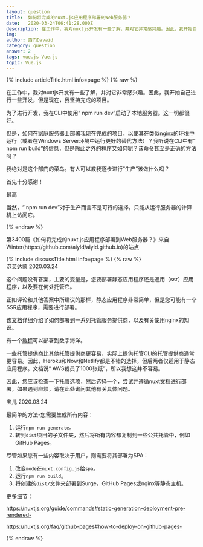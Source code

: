 ```yaml
---
layout: question
title:  如何将完成的nuxt.js应用程序部署到Web服务器？
date:   2020-03-24T06:41:28.000Z
description: 在工作中，我对nuxtjs开发有一些了解，并对它非常感兴趣。因此，我开始自己进行一些开发，但是现在，我坚持完成的项目。为了进行开发，我在CLI中使用“...
img: 
author: 西门Davaid
category: question
answer: 2
tags: vue.js Vue.js
topic: Vue.js
---
```

<div class="article-root">
  <div class="article">
    {% include articleTitle.html info=page %}
    {% raw %}
    <div class="article-content"><p><font style="vertical-align: inherit;"><font style="vertical-align: inherit;">在工作中，我对nuxtjs开发有一些了解，并对它非常感兴趣。</font><font style="vertical-align: inherit;">因此，我开始自己进行一些开发，但是现在，我坚持完成的项目。</font></font></p>

<p><font style="vertical-align: inherit;"><font style="vertical-align: inherit;">为了进行开发，我在CLI中使用“ npm run dev”启动了本地服务器。</font><font style="vertical-align: inherit;">这一切都很好。</font></font></p>

<p><font style="vertical-align: inherit;"><font style="vertical-align: inherit;">但是，如何在家庭服务器上部署我现在完成的项目，以使其在类似nginx的环境中运行（或者在Windows Server环境中运行更好的替代方法）？</font><font style="vertical-align: inherit;">我听说在CLI中有“ npm run build”的信息，但是除此之外的程序又如何呢？</font><font style="vertical-align: inherit;">该命令甚至是正确的方法吗？</font></font></p>

<p><font style="vertical-align: inherit;"><font style="vertical-align: inherit;">我绝对是这个部门的菜鸟。</font><font style="vertical-align: inherit;">有人可以教我逐步进行“生产”该做什么吗？</font></font></p>

<p><font style="vertical-align: inherit;"><font style="vertical-align: inherit;">首先十分感谢！</font></font></p>

<p><font style="vertical-align: inherit;"><font style="vertical-align: inherit;">最高</font></font></p>

<p><font style="vertical-align: inherit;"><font style="vertical-align: inherit;">当然，“ npm run dev”对于生产而言不是可行的选择。</font><font style="vertical-align: inherit;">只能从运行服务器的计算机上访问它。</font></font></p></div>
    {% endraw %}
  </div>
  <p class="winter_mark">第3400篇《如何将完成的nuxt.js应用程序部署到Web服务器？》来自Winter(https://github.com/aiyld/aiyld.github.io)的站点</p>
  <div class="discuss-wrapper">
    {% include discussTitle.html info=page %}
    {% raw %}
    <div class="discuss-item">
        <div class="discuss-parent">
          <div class="discuss-meta">
            <span class="discuss-user">泡芙达蒙</span>
            <span class="discuss-time">2020.03.24</span>
          </div>
          <div class="discuss-comment"><p><font style="vertical-align: inherit;"><font style="vertical-align: inherit;">这个问题没有答案，主要的变量是，您要部署静态应用程序还是通用（ssr）应用程序，以及要在何处托管它。</font></font></p>

<p><font style="vertical-align: inherit;"><font style="vertical-align: inherit;">正如评论和其他答案中所建议的那样，静态应用程序非常简单，但是您可能有一个SSR应用程序，需要进行部署。</font></font></p>

<p><font style="vertical-align: inherit;"><font style="vertical-align: inherit;">该</font></font><a href="https://nuxtjs.org/faq/deployment-aws-s3-cloudfront" rel="nofollow noreferrer"><font style="vertical-align: inherit;"><font style="vertical-align: inherit;">文档</font></font></a><font style="vertical-align: inherit;"><font style="vertical-align: inherit;">详细介绍了如何部署到一系列托管服务提供商，以及有关使用nginx的知识。</font></font></p>

<p><font style="vertical-align: inherit;"><font style="vertical-align: inherit;">有一个</font></font><a href="https://kaloraat.com/articles/how-to-deploy-nuxtjs-ssr-app-to-digital-ocean" rel="nofollow noreferrer"><font style="vertical-align: inherit;"><font style="vertical-align: inherit;">教程</font></font></a><font style="vertical-align: inherit;"><font style="vertical-align: inherit;">可以部署到数字海洋。</font></font></p>

<p><font style="vertical-align: inherit;"><font style="vertical-align: inherit;">一些托管提供商比其他托管提供商更容易，实际上提供托管CLI的托管提供商通常更容易。</font><font style="vertical-align: inherit;">因此，Heroku和Now和Netlify都是不错的选择，但后两者仅适用于静态应用程序。</font><font style="vertical-align: inherit;">文档说“ AWS裁员了1000张纸”，所以我想这并不容易。</font></font></p>

<p><font style="vertical-align: inherit;"><font style="vertical-align: inherit;">因此，您应该检查一下托管选项，然后选择一个，尝试并遵循nuxt文档进行部署，如果遇到麻烦，请在此处询问其他有关具体问题。</font></font></p></div>
        </div></div><div class="discuss-item">
        <div class="discuss-parent">
          <div class="discuss-meta">
            <span class="discuss-user">宝儿</span>
            <span class="discuss-time">2020.03.24</span>
          </div>
          <div class="discuss-comment"><p><font style="vertical-align: inherit;"><font style="vertical-align: inherit;">最简单的方法-您需要生成所有内容：</font></font></p>

<ol>
<li><font style="vertical-align: inherit;"><font style="vertical-align: inherit;">运行</font></font><code>npm run generate</code><font style="vertical-align: inherit;"><font style="vertical-align: inherit;">。</font></font></li>
<li><font style="vertical-align: inherit;"><font style="vertical-align: inherit;">转到</font></font><code>dist</code><font style="vertical-align: inherit;"><font style="vertical-align: inherit;">项目</font><font style="vertical-align: inherit;">的</font><font style="vertical-align: inherit;">子文件夹，然后将所有内容都复制到一些公共托管中，例如GitHub Pages。</font></font></li>
</ol>

<p><font style="vertical-align: inherit;"><font style="vertical-align: inherit;">尽管如果您有一些内容取决于用户，则需要将其部署为SPA：</font></font></p>

<ol>
<li><font style="vertical-align: inherit;"><font style="vertical-align: inherit;">改变</font></font><code>mode</code><font style="vertical-align: inherit;"><font style="vertical-align: inherit;">在</font></font><code>nuxt.config.js</code><font style="vertical-align: inherit;"><font style="vertical-align: inherit;">给</font></font><code>spa</code><font style="vertical-align: inherit;"><font style="vertical-align: inherit;">。</font></font></li>
<li><font style="vertical-align: inherit;"><font style="vertical-align: inherit;">运行</font></font><code>npm run build</code><font style="vertical-align: inherit;"><font style="vertical-align: inherit;">。</font></font></li>
<li><font style="vertical-align: inherit;"><font style="vertical-align: inherit;">将创建的</font></font><code>dist/</code><font style="vertical-align: inherit;"><font style="vertical-align: inherit;">文件夹</font><font style="vertical-align: inherit;">部署</font><font style="vertical-align: inherit;">到Surge，GitHub Pages或nginx等静态主机。</font></font></li>
</ol>

<p><font style="vertical-align: inherit;"><font style="vertical-align: inherit;">更多细节： </font></font></p>

<p><a href="https://nuxtjs.org/guide/commands#static-generated-deployment-pre-rendered-" rel="nofollow noreferrer"><font style="vertical-align: inherit;"><font style="vertical-align: inherit;">https://nuxtjs.org/guide/commands#static-generation-deployment-pre-rendered-</font></font></a></p>

<p><a href="https://nuxtjs.org/faq/github-pages#how-to-deploy-on-github-pages-" rel="nofollow noreferrer"><font style="vertical-align: inherit;"><font style="vertical-align: inherit;">https://nuxtjs.org/faq/github-pages#how-to-deploy-on-github-pages-</font></font></a></p></div>
        </div></div>
    {% endraw %}
  </div>
<div>
